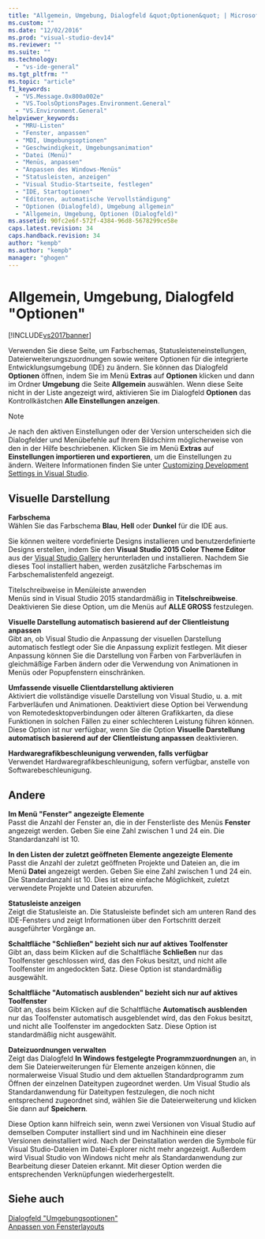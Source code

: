 ```yaml
---
title: "Allgemein, Umgebung, Dialogfeld &quot;Optionen&quot; | Microsoft Docs"
ms.custom: ""
ms.date: "12/02/2016"
ms.prod: "visual-studio-dev14"
ms.reviewer: ""
ms.suite: ""
ms.technology: 
  - "vs-ide-general"
ms.tgt_pltfrm: ""
ms.topic: "article"
f1_keywords: 
  - "VS.Message.0x800a002e"
  - "VS.ToolsOptionsPages.Environment.General"
  - "VS.Environment.General"
helpviewer_keywords: 
  - "MRU-Listen"
  - "Fenster, anpassen"
  - "MDI, Umgebungsoptionen"
  - "Geschwindigkeit, Umgebungsanimation"
  - "Datei (Menü)"
  - "Menüs, anpassen"
  - "Anpassen des Windows-Menüs"
  - "Statusleisten, anzeigen"
  - "Visual Studio-Startseite, festlegen"
  - "IDE, Startoptionen"
  - "Editoren, automatische Vervollständigung"
  - "Optionen (Dialogfeld), Umgebung allgemein"
  - "Allgemein, Umgebung, Optionen (Dialogfeld)"
ms.assetid: 90fc2e6f-572f-4384-96d8-5678299ce58e
caps.latest.revision: 34
caps.handback.revision: 34
author: "kempb"
ms.author: "kempb"
manager: "ghogen"
---
```

# Allgemein, Umgebung, Dialogfeld &quot;Optionen&quot;
[!INCLUDE[vs2017banner](../../code-quality/includes/vs2017banner.md)]

Verwenden Sie diese Seite, um Farbschemas, Statusleisteneinstellungen, Dateierweiterungszuordnungen sowie weitere Optionen für die integrierte Entwicklungsumgebung \(IDE\) zu ändern.  Sie können das Dialogfeld **Optionen** öffnen, indem Sie im Menü **Extras** auf **Optionen** klicken und dann im Ordner **Umgebung** die Seite **Allgemein** auswählen.  Wenn diese Seite nicht in der Liste angezeigt wird, aktivieren Sie im Dialogfeld **Optionen** das Kontrollkästchen **Alle Einstellungen anzeigen**.  
  
> [!NOTE]
>  Je nach den aktiven Einstellungen oder der Version unterscheiden sich die Dialogfelder und Menübefehle auf Ihrem Bildschirm möglicherweise von den in der Hilfe beschriebenen.  Klicken Sie im Menü **Extras** auf **Einstellungen importieren und exportieren**, um die Einstellungen zu ändern.  Weitere Informationen finden Sie unter [Customizing Development Settings in Visual Studio](http://msdn.microsoft.com/de-de/22c4debb-4e31-47a8-8f19-16f328d7dcd3).  
  
## Visuelle Darstellung  
 **Farbschema**  
 Wählen Sie das Farbschema **Blau**, **Hell** oder **Dunkel** für die IDE aus.  
  
 Sie können weitere vordefinierte Designs installieren und benutzerdefinierte Designs erstellen, indem Sie den **Visual Studio 2015 Color Theme Editor** aus der [Visual Studio Gallery](https://visualstudiogallery.msdn.microsoft.com/site/search?f%5B0%5D.Type=RootCategory&f%5B0%5D.Value=tools) herunterladen und installieren.  Nachdem Sie dieses Tool installiert haben, werden zusätzliche Farbschemas im Farbschemalistenfeld angezeigt.  
  
 Titelschreibweise in Menüleiste anwenden  
 Menüs sind in Visual Studio 2015 standardmäßig in **Titelschreibweise**.  Deaktivieren Sie diese Option, um die Menüs auf **ALLE GROSS** festzulegen.  
  
 **Visuelle Darstellung automatisch basierend auf der Clientleistung anpassen**  
 Gibt an, ob Visual Studio die Anpassung der visuellen Darstellung automatisch festlegt oder Sie die Anpassung explizit festlegen.  Mit dieser Anpassung können Sie die Darstellung von Farben von Farbverläufen in gleichmäßige Farben ändern oder die Verwendung von Animationen in Menüs oder Popupfenstern einschränken.  
  
 **Umfassende visuelle Clientdarstellung aktivieren**  
 Aktiviert die vollständige visuelle Darstellung von Visual Studio, u. a. mit Farbverläufen und Animationen.  Deaktiviert diese Option bei Verwendung von Remotedesktopverbindungen oder älteren Grafikkarten, da diese Funktionen in solchen Fällen zu einer schlechteren Leistung führen können.  Diese Option ist nur verfügbar, wenn Sie die Option **Visuelle Darstellung automatisch basierend auf der Clientleistung anpassen** deaktivieren.  
  
 **Hardwaregrafikbeschleunigung verwenden, falls verfügbar**  
 Verwendet Hardwaregrafikbeschleunigung, sofern verfügbar, anstelle von Softwarebeschleunigung.  
  
## Andere  
 **Im Menü "Fenster" angezeigte Elemente**  
 Passt die Anzahl der Fenster an, die in der Fensterliste des Menüs **Fenster** angezeigt werden.  Geben Sie eine Zahl zwischen 1 und 24 ein.  Die Standardanzahl ist 10.  
  
 **In den Listen der zuletzt geöffneten Elemente angezeigte Elemente**  
 Passt die Anzahl der zuletzt geöffneten Projekte und Dateien an, die im Menü **Datei** angezeigt werden.  Geben Sie eine Zahl zwischen 1 und 24 ein.  Die Standardanzahl ist 10.  Dies ist eine einfache Möglichkeit, zuletzt verwendete Projekte und Dateien abzurufen.  
  
 **Statusleiste anzeigen**  
 Zeigt die Statusleiste an.  Die Statusleiste befindet sich am unteren Rand des IDE\-Fensters und zeigt Informationen über den Fortschritt derzeit ausgeführter Vorgänge an.  
  
 **Schaltfläche "Schließen" bezieht sich nur auf aktives Toolfenster**  
 Gibt an, dass beim Klicken auf die Schaltfläche **Schließen** nur das Toolfenster geschlossen wird, das den Fokus besitzt, und nicht alle Toolfenster im angedockten Satz.  Diese Option ist standardmäßig ausgewählt.  
  
 **Schaltfläche "Automatisch ausblenden" bezieht sich nur auf aktives Toolfenster**  
 Gibt an, dass beim Klicken auf die Schaltfläche **Automatisch ausblenden** nur das Toolfenster automatisch ausgeblendet wird, das den Fokus besitzt, und nicht alle Toolfenster im angedockten Satz.  Diese Option ist standardmäßig nicht ausgewählt.  
  
 **Dateizuordnungen verwalten**  
 Zeigt das Dialogfeld **In Windows festgelegte Programmzuordnungen** an, in dem Sie Dateierweiterungen für Elemente anzeigen können, die normalerweise Visual Studio und dem aktuellen Standardprogramm zum Öffnen der einzelnen Dateitypen zugeordnet werden.  Um Visual Studio als Standardanwendung für Dateitypen festzulegen, die noch nicht entsprechend zugeordnet sind, wählen Sie die Dateierweiterung und klicken Sie dann auf **Speichern**.  
  
 Diese Option kann hilfreich sein, wenn zwei Versionen von Visual Studio auf demselben Computer installiert sind und im Nachhinein eine dieser Versionen deinstalliert wird.  Nach der Deinstallation werden die Symbole für Visual Studio\-Dateien im Datei\-Explorer nicht mehr angezeigt.  Außerdem wird Visual Studio von Windows nicht mehr als Standardanwendung zur Bearbeitung dieser Dateien erkannt.  Mit dieser Option werden die entsprechenden Verknüpfungen wiederhergestellt.  
  
## Siehe auch  
 [Dialogfeld "Umgebungsoptionen"](../../ide/reference/environment-options-dialog-box.md)   
 [Anpassen von Fensterlayouts](../../ide/customizing-window-layouts-in-visual-studio.md)